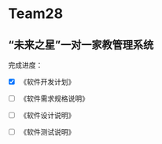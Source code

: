 # Team28


## “未来之星”一对一家教管理系统

完成进度：

- [x] 《软件开发计划》

- [ ] 《软件需求规格说明》

- [ ] 《软件设计说明》

- [ ] 《软件测试说明》